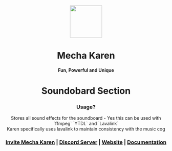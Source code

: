 <h1 align="center">
  <img src="https://cdn.discordapp.com/avatars/740514706858442792/3d4c161d2bfa97ec86cc82102df5cad5.png?size=512" height='100px' width='100px'>
</h1>
<h1 align="center">Mecha Karen</h1>
<h4 align="center">Fun, Powerful and Unique</h4>

<h1 align="center">Soundobard Section</h1>

<h3 align="center">Usage?</h3>
<p align="center">
  Stores all sound effects for the soundboard - Yes this can be used with `ffmpeg` `YTDL` and `Lavalink`<br>
  Karen specifically uses lavalink to maintain consistency with the music cog
</p>

<h3 align="center">
  <a href="https://mechakaren.xyz/invite">Invite Mecha Karen</a> | <a href="https://discord.gg/Q5mFhUM">Discord Server</a> | <a href="https://mechakaren.xyz/">Website</a> | <a href="https://docs.mechakaren.xyz/">Documentation</a>
</h3>
